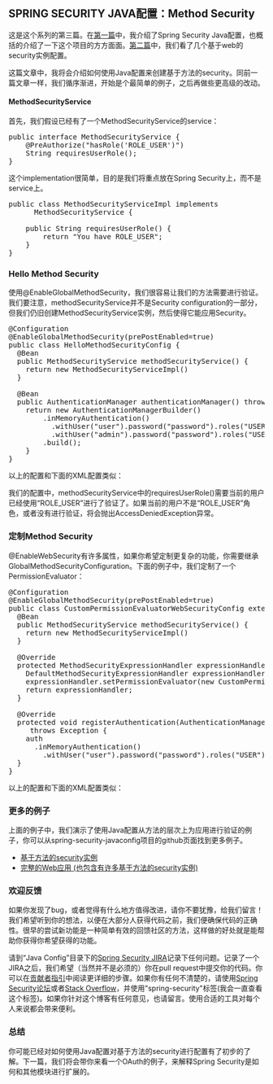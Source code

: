 ## SPRING SECURITY JAVA配置：Method Security

这是这个系列的第三篇。在[第一篇](http://www.importnew.com/5520.html)中，我介绍了Spring Security Java配置，也概括的介绍了一下这个项目的方方面面。[第二篇](http://www.importnew.com/5641.html)中，我们看了几个基于web的security实例配置。

这篇文章中，我将会介绍如何使用Java配置来创建基于方法的security。同前一篇文章一样，我们循序渐进，开始是个最简单的例子，之后再做些更高级的改动。

#### MethodSecurityService

首先，我们假设已经有了一个MethodSecurityService的service：

<pre class="brush: java; gutter: true">
public interface MethodSecurityService {
    @PreAuthorize("hasRole('ROLE_USER')")
    String requiresUserRole();
}
</pre>

这个implementation很简单，目的是我们将重点放在Spring Security上，而不是service上。

<pre class="brush: java; gutter: true">
public class MethodSecurityServiceImpl implements
      MethodSecurityService {
 
    public String requiresUserRole() {
        return "You have ROLE_USER";
    }
}
</pre>

### Hello Method Security

使用@EnableGlobalMethodSecurity，我们很容易让我们的方法需要进行验证。我们要注意，methodSecurityService并不是Security configuration的一部分，但我们仍旧创建MethodSecurityService实例，然后使得它能应用Security。

<pre class="brush: java; gutter: true">
@Configuration
@EnableGlobalMethodSecurity(prePostEnabled=true)
public class HelloMethodSecurityConfig {
  @Bean
  public MethodSecurityService methodSecurityService() {
    return new MethodSecurityServiceImpl()
  }
 
  @Bean
  public AuthenticationManager authenticationManager() throws Exception {
    return new AuthenticationManagerBuilder()
        .inMemoryAuthentication()
          .withUser("user").password("password").roles("USER").and()
          .withUser("admin").password("password").roles("USER", "ADMIN").and()
        .build();
    }
}
</pre>

以上的配置和下面的XML配置类似：

<global-method-security pre-post-annotations="enabled"/>
<authentication-manager>
  <authentication-provider>
    <user-service>
      <user name="user" password="password" authorities="ROLE_USER"/>
    </user-service>
  </authentication-provider>
</authentication-manager>
<beans:bean id="methodSecuriytService" class="MethodSecurityServiceImpl"/>

我们的配置中，methodSecurityService中的requiresUserRole()需要当前的用户已经使用“ROLE\_USER”进行了验证了。如果当前的用户不是“ROLE\_USER”角色，或者没有进行验证，将会抛出AccessDeniedException异常。

### 定制Method Security

@EnableWebSecurity有许多属性，如果你希望定制更复杂的功能，你需要继承GlobalMethodSecurityConfiguration。下面的例子中，我们定制了一个PermissionEvaluator：

<pre class="brush: java; gutter: true">
@Configuration
@EnableGlobalMethodSecurity(prePostEnabled=true)
public class CustomPermissionEvaluatorWebSecurityConfig extends GlobalMethodSecurityConfiguration {
  @Bean
  public MethodSecurityService methodSecurityService() {
    return new MethodSecurityServiceImpl()
  }
 
  @Override
  protected MethodSecurityExpressionHandler expressionHandler() {
    DefaultMethodSecurityExpressionHandler expressionHandler = new DefaultMethodSecurityExpressionHandler();
    expressionHandler.setPermissionEvaluator(new CustomPermissionEvaluator());
    return expressionHandler;
  }
 
  @Override
  protected void registerAuthentication(AuthenticationManagerBuilder auth)
     throws Exception {
    auth
      .inMemoryAuthentication()
        .withUser("user").password("password").roles("USER");
  }
}
</pre>

以上的配置和下面的XML配置类似：

<global-method-security pre-post-annotations="enabled">
  <expression-handler ref="expressionHandler"/>
</global-method-security>
<authentication-manager>
  <authentication-provider>
    <user-service>
      <user name="user" password="password" authorities="ROLE_USER"/>
    </user-service>
  </authentication-provider>
</authentication-manager>
<beans:bean id="methodSecuriytService" class="MethodSecurityServiceImpl"/>
<beans:bean id="expressionHandler" class="CustomExpressionHandler"/>

### 更多的例子

上面的例子中，我们演示了使用Java配置从方法的层次上为应用进行验证的例子，你可以从spring-security-javaconfig项目的github页面找到更多例子。

- [基于方法的security实例](https://github.com/SpringSource/spring-security-javaconfig/blob/master/samples-method.md)
- [完整的Web应用 (也包含有许多基于方法的security实例)](https://github.com/SpringSource/spring-security-javaconfig/tree/master/samples)

### 欢迎反馈

如果你发现了bug，或者觉得有什么地方值得改进，请你不要犹豫，给我们留言！我们希望听到你的想法，以便在大部分人获得代码之前，我们便确保代码的正确性。很早的尝试新功能是一种简单有效的回馈社区的方法，这样做的好处就是能帮助你获得你希望获得的功能。

请到“Java Config”目录下的[Spring Security JIRA](https://jira.springsource.org/browse/SEC)记录下任何问题。记录了一个JIRA之后，我们希望（当然并不是必须的）你在pull request中提交你的代码。你可以在[贡献者指引](https://github.com/SpringSource/spring-security/blob/master/CONTRIBUTING.md)中阅读更详细的步骤。如果你有任何不清楚的，请使用[Spring Security论坛](http://forum.springsource.org/forumdisplay.php?33-Security)或者[Stack Overflow](http://stackoverflow.com/questions/tagged/spring-security)，并使用"spring-security"标签(我会一直查看这个标签)。如果你针对这个博客有任何意见，也请留言。使用合适的工具对每个人来说都会带来便利。

### 总结

你可能已经对如何使用Java配置对基于方法的security进行配置有了初步的了解。下一篇，我们将会带你来看一个OAuth的例子，来解释Spring Security是如何和其他模块进行扩展的。